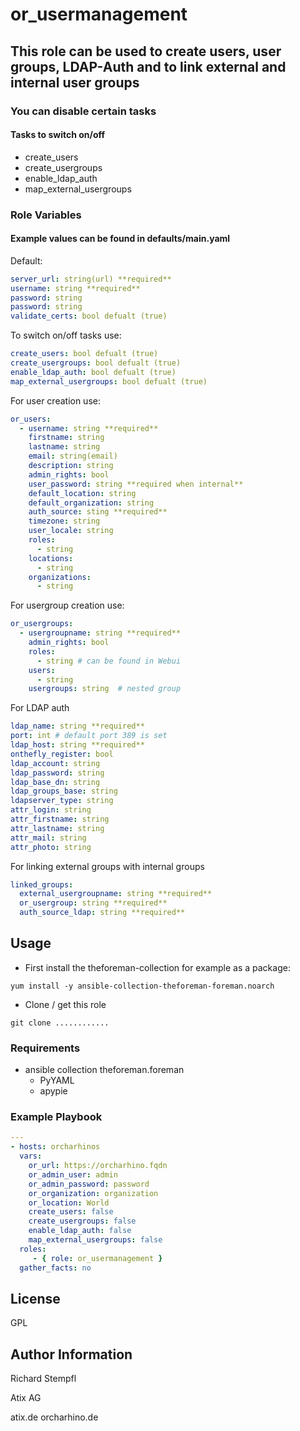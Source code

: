 # or_usermanagement

## This role can be used to create users, user groups, LDAP-Auth and to link external and internal user groups

### You can disable certain tasks

#### Tasks to switch on/off

+ create_users
+ create_usergroups
+ enable_ldap_auth
+ map_external_usergroups

### Role Variables

#### Example values can be found in defaults/main.yaml

Default:

``` yaml
server_url: string(url) **required**
username: string **required**
password: string
password: string
validate_certs: bool defualt (true)
```

To switch on/off tasks use:

``` yaml
create_users: bool defualt (true)
create_usergroups: bool defualt (true)
enable_ldap_auth: bool defualt (true)
map_external_usergroups: bool defualt (true)
```

For user creation use:

``` yaml
or_users:
  - username: string **required**
    firstname: string
    lastname: string
    email: string(email)
    description: string
    admin_rights: bool
    user_password: string **required when internal**
    default_location: string
    default_organization: string
    auth_source: sting **required**
    timezone: string
    user_locale: string
    roles:
      - string
    locations:
      - string
    organizations:
      - string
```

For usergroup creation use:

``` yaml
or_usergroups:
  - usergroupname: string **required**
    admin_rights: bool
    roles:
      - string # can be found in Webui
    users:
      - string
    usergroups: string  # nested group
```

For LDAP auth

``` yaml
ldap_name: string **required**
port: int # default port 389 is set
ldap_host: string **required**
onthefly_register: bool
ldap_account: string
ldap_password: string
ldap_base_dn: string
ldap_groups_base: string
ldapserver_type: string
attr_login: string
attr_firstname: string
attr_lastname: string
attr_mail: string
attr_photo: string
```

For linking external groups with internal groups

``` yaml
linked_groups:
  external_usergroupname: string **required**
  or_usergroup: string **required**
  auth_source_ldap: string **required**
```

## Usage

+ First install the theforeman-collection for example as a package:

```yum install -y ansible-collection-theforeman-foreman.noarch```

+ Clone / get this role

```git clone ............```

### Requirements

+ ansible collection theforeman.foreman
  + PyYAML
  + apypie

### Example Playbook

``` yaml
---
- hosts: orcharhinos
  vars:
    or_url: https://orcharhino.fqdn
    or_admin_user: admin
    or_admin_password: password
    or_organization: organization
    or_location: World
    create_users: false
    create_usergroups: false
    enable_ldap_auth: false
    map_external_usergroups: false
  roles:
     - { role: or_usermanagement }
  gather_facts: no
```

## License

GPL

## Author Information

Richard Stempfl

Atix AG

atix.de orcharhino.de
